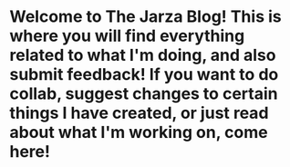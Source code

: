 # Welcome to The Jarza Blog! This is where you will find everything related to what I'm doing, and also submit feedback! If you want to do collab, suggest changes to certain things I have created, or just read about what I'm working on, come here!
